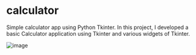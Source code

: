 # calculator
Simple calculator app using Python Tkinter.
In this project, I developed a basic Calculator application using Tkinter and various widgets of Tkinter.




![image](https://user-images.githubusercontent.com/84366074/162555283-e17c6e89-f892-41a0-b130-48bccd799d91.png)

